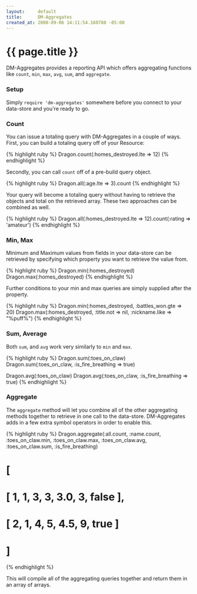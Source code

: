 ```yaml
---
layout:     default
title:      DM-Aggregates
created_at: 2008-09-06 14:11:54.160780 -05:00
---
```


{{ page.title }}
================

DM-Aggregates provides a reporting API which offers aggregating functions like
`count`, `min`, `max`, `avg`, `sum`, and `aggregate`.

### Setup

Simply `require 'dm-aggregates'` somewhere before you connect to your data-store
and you're ready to go.

### Count

You can issue a totaling query with DM-Aggregates in a couple of ways. First,
you can build a totaling query off of your Resource:

{% highlight ruby %}
  Dragon.count(:homes_destroyed.lte => 12)
{% endhighlight %}

Secondly, you can call `count` off of a pre-build query object.

{% highlight ruby %}
  Dragon.all(:age.lte => 3).count
{% endhighlight %}

Your query will become a totaling query without having to retrieve the objects
and total on the retrieved array. These two approaches can be combined as well.

{% highlight ruby %}
  Dragon.all(:homes_destroyed.lte => 12).count(:rating => 'amateur')
{% endhighlight %}

### Min, Max

Minimum and Maximum values from fields in your data-store can be retrieved by
specifying which property you want to retrieve the value from.

{% highlight ruby %}
  Dragon.min(:homes_destroyed)
  Dragon.max(:homes_destroyed)
{% endhighlight %}

Further conditions to your min and max queries are simply supplied after the
property.

{% highlight ruby %}
  Dragon.min(:homes_destroyed, :battles_won.gte => 20)
  Dragon.max(:homes_destroyed, :title.not => nil, :nickname.like => "%puff%")
{% endhighlight %}

### Sum, Average

Both `sum`, and `avg` work very similarly to `min` and `max`.

{% highlight ruby %}
  Dragon.sum(:toes_on_claw)
  Dragon.sum(:toes_on_claw, :is_fire_breathing => true)

  Dragon.avg(:toes_on_claw)
  Dragon.avg(:toes_on_claw, :is_fire_breathing => true)
{% endhighlight %}

### Aggregate

The `aggregate` method will let you combine all of the other aggregating methods
together to retrieve in one call to the data-store. DM-Aggregates adds in a few
extra symbol operators in order to enable this.

{% highlight ruby %}
  Dragon.aggregate(:all.count, :name.count, :toes_on_claw.min,
    :toes_on_claw.max, :toes_on_claw.avg, :toes_on_claw.sum,
    :is_fire_breathing)
  # [
  #   [ 1, 1, 3, 3, 3.0, 3, false ],
  #   [ 2, 1, 4, 5, 4.5, 9, true ]
  # ]
{% endhighlight %}

This will compile all of the aggregating queries together and return them in an
array of arrays.
